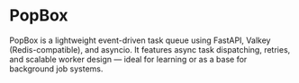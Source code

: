 # PopBox
PopBox is a lightweight event-driven task queue using FastAPI, Valkey (Redis-compatible), and asyncio. It features async task dispatching, retries, and scalable worker design — ideal for learning or as a base for background job systems.
